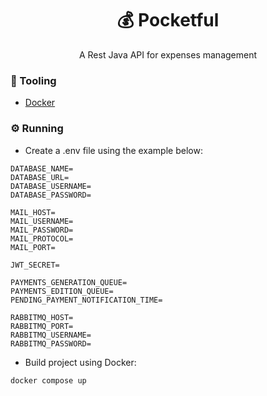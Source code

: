 <h1 style="display: flex; justify-content: center">💰 Pocketful</h1>
<p style="display: flex; justify-content: center">A Rest Java API for expenses management</p>

### 🔧 Tooling

- [Docker](https://docs.docker.com/desktop/)

### ⚙️  Running

- Create a .env file using the example below:

```
DATABASE_NAME=
DATABASE_URL=
DATABASE_USERNAME=
DATABASE_PASSWORD=

MAIL_HOST=
MAIL_USERNAME=
MAIL_PASSWORD=
MAIL_PROTOCOL=
MAIL_PORT=

JWT_SECRET=

PAYMENTS_GENERATION_QUEUE=
PAYMENTS_EDITION_QUEUE=
PENDING_PAYMENT_NOTIFICATION_TIME=

RABBITMQ_HOST=
RABBITMQ_PORT=
RABBITMQ_USERNAME=
RABBITMQ_PASSWORD=
```

- Build project using Docker:

```
docker compose up
```